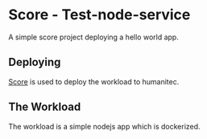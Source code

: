 # Score - Test-node-service

A simple score project deploying a hello world app.

## Deploying

[Score](https://score.dev/) is used to deploy the workload to humanitec.

## The Workload

The workload is a simple nodejs app which is dockerized.
